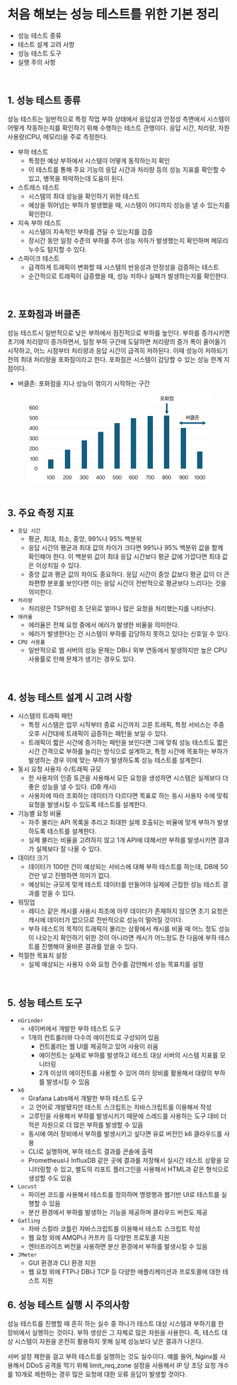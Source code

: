 # 처음 해보는 성능 테스트를 위한 기본 정리

 - 성능 테스트 종류
 - 테스트 설계 고려 사항
 - 성능 테스트 도구
 - 실행 주의 사항

<br/>

## 1. 성능 테스트 종류

성능 테스트는 일반적으로 특정 작업 부하 상태에서 응답성과 안정성 측면에서 시스템이 어떻게 작동하는지를 확인하기 위해 수행하는 테스트 관행이다. 응답 시간, 처리량, 자원 사용량(CPU, 메모리)을 주로 측정한다.

 - 부하 테스트
    - 특정한 예상 부하에서 시스템이 어떻게 동작하는지 확인
    - 이 테스트를 통해 주요 기능의 응답 시간과 처리량 등의 성능 지표를 확인할 수 있고, 병목을 파악하는데 도움이 된다.
 - 스트레스 테스트
    - 시스템의 최대 성능을 확인하기 위한 테스트
    - 예상을 뛰어넘는 부하가 발생했을 때, 시스템이 어디까지 성능을 낼 수 있는지를 확인한다.
 - 지속 부하 테스트
    - 시스템이 지속적인 부하를 견딜 수 있는지를 검증
    - 장시간 동안 일정 수준의 부하를 주어 성능 저하가 발생했는지 확인하며 메모리 누수도 탐지할 수 있다.
 - 스파이크 테스트
    - 급격하게 트래픽이 변화할 때 시스템의 반응성과 안정성을 검증하는 테스트
    - 순간적으로 트래픽이 급증했을 때, 성능 저하나 실패가 발생하는지를 확인한다.

<br/>

## 2. 포화점과 버클존

성능 테스트시 일반적으로 낮은 부하에서 점진적으로 부하를 높인다. 부하를 증가시키면 초기에 처리량이 증가하면서, 일정 부하 구간에 도달하면 처리량의 증가 폭이 줄어들기 시작하고, 어느 시점부터 처리량과 응답 시간이 급격히 저하된다. 이때 성능이 저하되기 전의 최대 처리량을 포화점이라고 한다. 포화점은 시스템이 감당할 수 있는 성능 한계 지점이다.

 - 버클존: 포화점을 지나 성능이 꺾이기 시작하는 구간

<div align="center">
    <img src="./images/051.png">
</div>
<br/>

## 3. 주요 측정 지표

 - `응답 시간`
    - 평균, 최대, 최소, 중앙, 99%나 95% 백분위
    - 응답 시간의 평균과 최대 값의 차이가 크다면 99%나 95% 백분위 값을 함께 확인해야 한다. 이 백분위 값이 최대 응답 시간보다 평균 값에 가깝다면 최대 값은 이상치일 수 있다.
    - 중앙 값과 평균 값의 차이도 중요하다. 응답 시간이 중앙 값보다 평균 값이 더 큰 좌편향 분포를 보인다면 이는 응답 시간이 전반적으로 평균보다 느리다는 것을 의미한다.
 - `처리량`
    - 처리량은 TSP처럼 초 단위로 얼마나 많은 요청을 처리했는지를 나타낸다.
 - `에러율`
    - 에러율은 전체 요청 중에서 에러가 발생한 비율을 의미한다.
    - 에러가 발생한다는 건 시스템이 부하를 감당하지 못하고 있다는 신호일 수 있다.
 - `CPU 사용률`
    - 일반적으로 웹 서버의 성능 문제는 DB나 외부 연동에서 발생하지만 높은 CPU 사용률로 인해 문제가 생기는 경우도 있다.

<br/>

## 4. 성능 테스트 설계 시 고려 사항

 - 시스템의 트래픽 패턴
    - 특정 시스템은 업무 시작부터 종료 시간까지 고른 트래픽, 특정 서비스는 주중 오후 시간대에 트래픽이 급증하는 패턴을 보일 수 있다.
    - 트래픽이 짧은 시간에 증가하는 패턴을 보인다면 그에 맞춰 성능 테스트도 짧은 시간 간격으로 부하를 늘리는 방식으로 설계하고, 특정 시간에 목표하는 부하가 발생하는 경우 이에 맞는 부하가 발생하도록 성능 테스트를 설계한다.
 - 동시 요청 사용자 수/트래픽 규모
    - 한 사용자의 인증 토큰을 사용해서 모든 요청을 생성하면 시스템은 실제보다 더 좋은 성능을 낼 수 있다. (DB 캐시)
    - 사용자에 따라 조회하는 데이터가 다르다면 목표로 하는 동시 사용자 수에 맞춰 요청을 발생시킬 수 있도록 테스트를 설계한다.
  - 기능별 요청 비율
    - 자주 불리는 API 목록을 추리고 최대한 실제 호출되는 비율에 맞게 부하가 발생하도록 테스트를 설계한다.
    - 실제 불리는 비율을 고려하지 않고 1개 API에 대해서만 부하를 발생시키면 결과가 실제보다 잘 나올 수 있다.
 - 데이터 크기
    - 데이터가 100만 건이 예상되는 서비스에 대해 부하 테스트를 하는데, DB에 50건만 넣고 진행하면 의미가 없다.
    - 예상되는 규모게 맞게 테스트 데이터를 만들어야 실제에 근접한 성능 테스트 결과를 얻을 수 있다.
 - 워밍업
    - 레디스 같은 캐시를 사용시 최초에 아무 데이터가 존재하지 않으면 초기 요청은 캐시에 데이터가 없으므로 전반적으로 성능이 떨어질 것이다.
    - 부하 테스트의 목적이 트래픽이 몰리는 상황에서 캐시를 비울 때 어느 정도 성능이 나오는지 확인하기 위한 것이 아니라면 캐시가 어느정도 찬 다음에 부하 테스트를 진행해야 올바른 결과를 얻을 수 있다.
 - 적절한 목표치 설정
    - 실제 예상되는 사용자 수와 요청 건수를 감안해서 성능 목표치를 설정

<br/>

## 5. 성능 테스트 도구

 - `nGrinder`
    - 네이버에서 개발한 부하 테스트 도구
    - 1개의 컨트롤러와 다수의 에이전트로 구성되어 있음
        - 컨트롤러는 웹 UI를 제공하고 있어 사용이 쉬움
        - 에이전트는 실제로 부하를 발생하고 테스트 대상 서버의 시스템 지표를 모니터링
        - 2개 이상의 에이전트를 사용할 수 있어 여러 장비를 활용해서 대량의 부하를 발생시킬 수 있음
 - `k6`
    - Grafana Labs에서 개발한 부하 테스트 도구
    - 고 언어로 개발됐지만 테스트 스크립트는 자바스크립트를 이용해서 작성
    - 고루틴을 사용해서 부하를 발생시키기 때문에 스레드를 사용하는 도구 대비 더 적은 자원으로 더 많은 부하를 발생할 수 있음
    - 동시에 여러 장비에서 부하를 발생시키고 싶다면 유료 버전인 k6 클라우드를 사용
    - CLI로 실행하며, 부하 테스트 결과를 콘솔에 출력
    - Prometheus나 InfluxDB 같은 곳에 결과를 저장해서 실시간 테스트 상황을 모니터링할 수 있고, 별도의 리포트 플러그인을 사용해서 HTML과 같은 형식으로 생성할 수도 있음
 - `Locust`
    - 파이썬 코드를 사용해서 테스트를 정의하며 명령행과 웹기반 UI로 테스트를 실행할 수 있음
    - 분산 환경에서 부하를 발생하는 기능을 제공하며 클라우드 버전도 제공
 - `Gatling`
    - 자바 스칼라 코틀린 자바스크립트를 이용해서 테스트 스크립트 작성
    - 웹 요청 외에 AMQP나 카프카 등 다양한 프로토콜 지원
    - 엔터프라이즈 버전을 사용하면 분산 환경에서 부하를 발생시킬 수 있음
 - `JMeter`
    - GUI 환경과 CLI 환경 지원
    - 웹 요청 외에 FTP나 DB나 TCP 등 다양한 애플리케이션과 프로토콜에 대한 테스트 지원

## 6. 성능 테스트 실행 시 주의사항

성능 테스트를 진행할 때 흔히 하는 실수 중 하나가 테스트 대상 시스템과 부하기를 한 장비에서 실행하는 것이다. 부하 생성은 그 자체로 많은 자원을 사용한다. 즉, 테스트 대상 시스템이 자원을 온전히 활용하지 못해 실제 성능보다 낮은 결과가 나온다.

서버 설정 제한을 걸고 부하 테스트를 실행하는 것도 실수이다. 예를 들어, Nginx를 사용해서 DDoS 공격을 막기 위해 limit_req_zone 설정을 사용해서 IP 당 초당 요청 개수를 10개로 제한하는 경우 많은 요청에 대한 오류 응답이 발생할 것이다.
